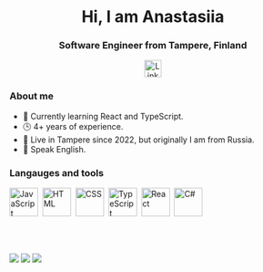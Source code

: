 <div id="header" align="center">
  <h1>Hi, I am Anastasiia</h1>
  <h3>Software Engineer from Tampere, Finland</h3>
</div>

<div id="socials" align="center">
  <a href="https://www.linkedin.com/in/anastasiia-vdovenko-26b7992b1">
    <img height="30px"
      src="https://img.shields.io/badge/LinkedIn-blue?style-for-the- badge&logo-linkedin&logoColor=white"
      alt="LinkedIn"
    />
  </a>
</div>

### About me
- 🌱 Currently learning React and TypeScript.
- 🕒 4+ years of experience.
- 👯 Live in Tampere since 2022, but originally I am from Russia.
- 💬 Speak English.

### Langauges and tools

<img src="https://cdn.jsdelivr.net/gh/devicons/devicon/icons/javascript/javascript-original.svg" title="JavaScript" width="50" height="50"/>&nbsp;
<img src="https://cdn.jsdelivr.net/gh/devicons/devicon@latest/icons/html5/html5-original.svg" title="HTML" width="50" height="50"/>&nbsp;
<img src="https://cdn.jsdelivr.net/gh/devicons/devicon@latest/icons/css3/css3-original.svg" title="CSS" width="50" height="50"/>&nbsp; 
<img src="https://cdn.jsdelivr.net/gh/devicons/devicon@latest/icons/typescript/typescript-original.svg" title="TypeScript" width="50" height="50"/>&nbsp;
<img src="https://cdn.jsdelivr.net/gh/devicons/devicon@latest/icons/react/react-original.svg" title="React" width="50" height="50"/>&nbsp;
<img src="https://cdn.jsdelivr.net/gh/devicons/devicon@latest/icons/csharp/csharp-original.svg" title="C#" width="50" height="50"/>&nbsp; 

          
<br/><br/>


![](http://github-profile-summary-cards.vercel.app/api/cards/profile-details?username=nvdovenko&theme=default)
![](http://github-profile-summary-cards.vercel.app/api/cards/stats?username=nvdovenko&theme=default)
![](http://github-profile-summary-cards.vercel.app/api/cards/most-commit-language?username=nvdovenko&theme=default)
<!--
**nvdovenko/nvdovenko** is a ✨ _special_ ✨ repository because its `README.md` (this file) appears on your GitHub profile.

Here are some ideas to get you started:

- 🔭 I’m currently working on ...
- 🌱 I’m currently learning ...
- 👯 I’m looking to collaborate on ...
- 🤔 I’m looking for help with ...
- 💬 Ask me about ...
- 📫 How to reach me: ...
- 😄 Pronouns: ...
- ⚡ Fun fact: ...
-->
